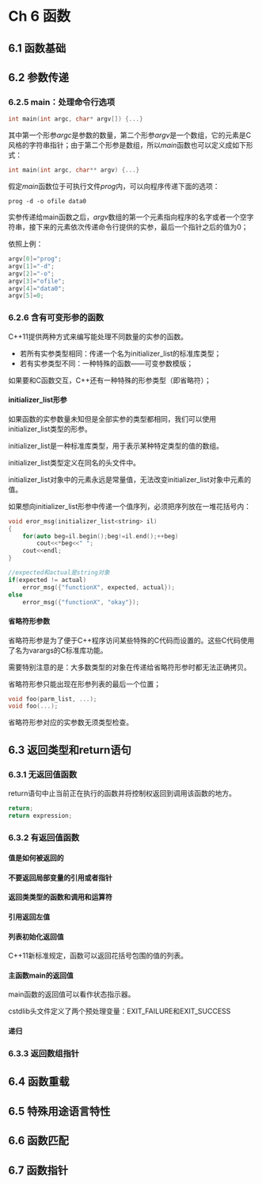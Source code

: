 # Ch 6 函数

## 6.1 函数基础

## 6.2 参数传递

### 6.2.5 main：处理命令行选项

```cpp
int main(int argc, char* argv[]) {...}
```

其中第一个形参$argc$​是参数的数量，第二个形参$argv$是一个数组，它的元素是C风格的字符串指针；由于第二个形参是数组，所以$main$函数也可以定义成如下形式：

```cpp
int main(int argc, char** argv) {...}
```

假定$main$​函数位于可执行文件$prog$内，可以向程序传递下面的选项：

```shell
prog -d -o ofile data0
```

实参传递给main函数之后，$argv$​数组的第一个元素指向程序的名字或者一个空字符串，接下来的元素依次传递命令行提供的实参，最后一个指针之后的值为0；

依照上例：

```cpp
argv[0]="prog";
argv[1]="-d";
argv[2]="-o";
argv[3]="ofile";
argv[4]="data0";
argv[5]=0;
```

### 6.2.6 含有可变形参的函数

C++11提供两种方式来编写能处理不同数量的实参的函数。

- 若所有实参类型相同：传递一个名为initializer_list的标准库类型；
- 若有实参类型不同：一种特殊的函数——可变参数模版；

如果要和C函数交互，C++还有一种特殊的形参类型（即省略符）；

#### initializer_list形参

如果函数的实参数量未知但是全部实参的类型都相同，我们可以使用initializer_list类型的形参。

initializer_list是一种标准库类型，用于表示某种特定类型的值的数组。

initializer_list类型定义在同名的头文件中。

initializer_list对象中的元素永远是常量值，无法改变initializer_list对象中元素的值。

如果想向initializer_list形参中传递一个值序列，必须把序列放在一堆花括号内：

```cpp
void eror_msg(initializer_list<string> il)
{
    for(auto beg=il.begin();beg!=il.end();++beg)
        cout<<*beg<<" ";
    cout<<endl;
}

//expected和actual是string对象
if(expected != actual)
    error_msg({"functionX", expected, actual});
else
    error_msg({"functionX", "okay"});
```

#### 省略符形参数

省略符形参是为了便于C++程序访问某些特殊的C代码而设置的。这些C代码使用了名为varargs的C标准库功能。

需要特别注意的是：大多数类型的对象在传递给省略符形参时都无法正确拷贝。

省略符形参只能出现在形参列表的最后一个位置；

```cpp
void foo(parm_list, ...);
void foo(...);
```

省略符形参对应的实参数无须类型检查。

## 6.3 返回类型和return语句

### 6.3.1 无返回值函数

return语句中止当前正在执行的函数并将控制权返回到调用该函数的地方。

```cpp
return;
return expression;
```

### 6.3.2 有返回值函数

#### 值是如何被返回的

#### 不要返回局部变量的引用或者指针

#### 返回类类型的函数和调用和运算符

#### 引用返回左值

#### 列表初始化返回值

C++11新标准规定，函数可以返回花括号包围的值的列表。

#### 主函数main的返回值

main函数的返回值可以看作状态指示器。

cstdlib头文件定义了两个预处理变量：EXIT_FAILURE和EXIT_SUCCESS

#### 递归

### 6.3.3 返回数组指针

## 6.4 函数重载

## 6.5 特殊用途语言特性

## 6.6 函数匹配

## 6.7 函数指针

